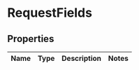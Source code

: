 # RequestFields

## Properties
Name | Type | Description | Notes
------------ | ------------- | ------------- | -------------


